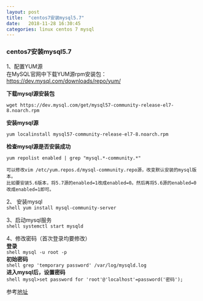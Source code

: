 ```yaml
---
layout: post
title:  "centos7安装mysql5.7"
date:   2018-11-28 16:30:45
categories: linux centos 7 mysql
---
```


### centos7安装mysql5.7

1、配置YUM源  
    在MySQL官网中下载YUM源rpm安装包：https://dev.mysql.com/downloads/repo/yum/

   **下载mysql源安装包**
   ```shell
   wget https://dev.mysql.com/get/mysql57-community-release-el7-8.noarch.rpm
   ```

   **安装mysql源**

   ```shell
   yum localinstall mysql57-community-release-el7-8.noarch.rpm
   ```

   **检查mysql源是否安装成功**

   ```shell
   yum repolist enabled | grep "mysql.*-community.*"
   ```
    可以修改vim /etc/yum.repos.d/mysql-community.repo源，改变默认安装的mysql版本。
	比如要安装5.6版本，将5.7源的enabled=1改成enabled=0。然后再将5.6源的enabled=0改成enabled=1即可。

2、 安装mysql  
    ```shell
    yum install mysql-community-server
    ```
    
3、启动mysql服务  
    ```shell
    systemctl start mysqld
    ```
    
4、修改密码（首次登录均要修改）  
  **登录**  
    ```shell
    mysql -u root -p
    ```  
    **初始密码**  
    ```shell
    grep 'temporary password' /var/log/mysqld.log
    ```  
    **进入mysql后，设置密码**  
    ```shell
    mysql>set password for 'root'@'localhost'=password('密码');
    ```

参考[地址](https://www.linuxidc.com/Linux/2016-09/135288.htm)
